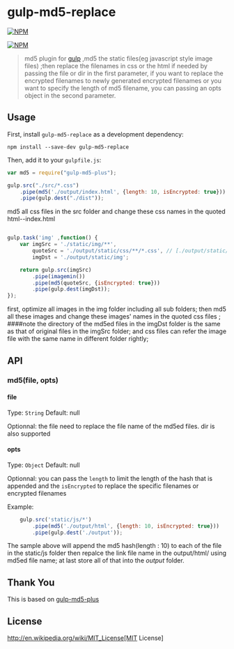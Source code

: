 # gulp-md5-replace

[![NPM](https://nodei.co/npm-dl/gulp-md5-replace.png)](https://nodei.co/npm/gulp-md5-replace/)

[![NPM](https://nodei.co/npm/gulp-md5-replace.png?downloads=true&downloadRank=true&stars=true)](https://github.com/wangfulin/gulp-md5-replace)

> md5 plugin for [gulp](https://github.com/wangfulin/gulp-md5-replace) ,md5 the static files(eg javascript style image files) ;then replace the filenames in css or the html if needed by passing the file or dir in the first parameter, if you want to replace the encrypted filenames to newly generated encrypted filenames or you want to specify the length of md5 filename, you can passing an opts object in the second parameter.

## Usage

First, install `gulp-md5-replace` as a development dependency:

```shell
npm install --save-dev gulp-md5-replace
```

Then, add it to your `gulpfile.js`:

```javascript
var md5 = require("gulp-md5-plus");

gulp.src("./src/*.css")
	.pipe(md5('./output/index.html', {length: 10, isEncrypted: true}))
	.pipe(gulp.dest("./dist"));
```

md5 all css files in the src folder and change these css names in the quoted html--index.html

```javascript

gulp.task('img' ,function() {
    var imgSrc = './static/img/**',
        quoteSrc = './output/static/css/**/*.css', // [./output/static/css/**/*.css',./output/static/js/**/*.js']
        imgDst = './output/static/img';

    return gulp.src(imgSrc)
        .pipe(imagemin())
        .pipe(md5(quoteSrc, {isEncrypted: true}))
        .pipe(gulp.dest(imgDst));
});

```

first, optimize all images in the img folder including all sub folders; then md5 all these images and change these images' names in the quoted css files ;
####note
the directory of the md5ed files in the imgDst folder is the same as that of original files in the imgSrc folder; and css files can refer the image file with the same name in different folder rightly;

## API

### md5(file, opts)

#### file
Type: `String`
Default: null

Optionnal: the file need to replace the file name of the md5ed files. dir is also supported

#### opts
Type: `Object`
Default: null

Optionnal: you can pass the `length` to limit the length of the hash that is appended and the `isEncrypted` to replace the specific filenames or encrypted filenames

Example:
```javascript
	gulp.src('static/js/*')
        .pipe(md5('./output/html', {length: 10, isEncrypted: true}))
        .pipe(gulp.dest('./output'));
```

The sample above will append the md5 hash(length : 10) to each of the file in the static/js folder then repalce the link file name in the output/html/ using md5ed file name; at last store all of that into the *output* folder.

## Thank You

This is based on [gulp-md5-plus](https://github.com/wpfpizicai/gulp-md5-plus)

## License

http://en.wikipedia.org/wiki/MIT_License[MIT License]





